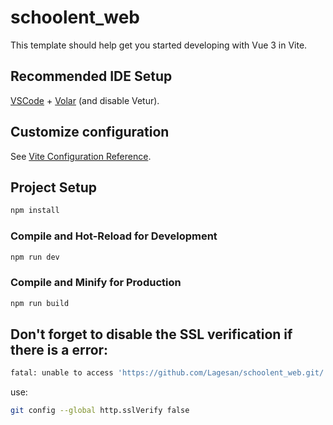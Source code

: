 # schoolent_web

This template should help get you started developing with Vue 3 in Vite.

## Recommended IDE Setup

[VSCode](https://code.visualstudio.com/) + [Volar](https://marketplace.visualstudio.com/items?itemName=Vue.volar) (and disable Vetur).

## Customize configuration

See [Vite Configuration Reference](https://vitejs.dev/config/).

## Project Setup

```sh
npm install
```

### Compile and Hot-Reload for Development

```sh
npm run dev
```

### Compile and Minify for Production

```sh
npm run build
```

## Don't forget to disable the SSL verification if there is a error:
``` sh
fatal: unable to access 'https://github.com/Lagesan/schoolent_web.git/': OpenSSL SSL_read: SSL_ERROR_SYSCALL, errno 0
```
use:
```sh
git config --global http.sslVerify false

```